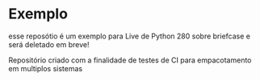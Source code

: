 # Exemplo

esse reposótio é um exemplo para Live de Python 280 sobre briefcase e será deletado em breve!

Repositório criado com a finalidade de testes de CI para empacotamento em multiplos sistemas
